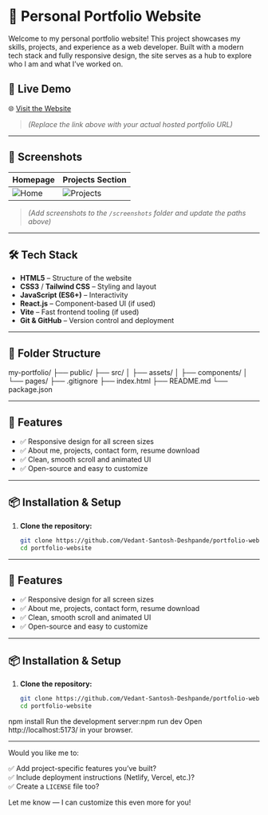# 💼 Personal Portfolio Website

Welcome to my personal portfolio website! This project showcases my skills, projects, and experience as a web developer. Built with a modern tech stack and fully responsive design, the site serves as a hub to explore who I am and what I’ve worked on.

## 🚀 Live Demo

🌐 [Visit the Website](https://your-portfolio-link.com)  
> *(Replace the link above with your actual hosted portfolio URL)*

---

## 📸 Screenshots

| Homepage | Projects Section |
|----------|------------------|
| ![Home](./screenshots/home.png) | ![Projects](./screenshots/projects.png) |

> *(Add screenshots to the `/screenshots` folder and update the paths above)*

---

## 🛠️ Tech Stack

- **HTML5** – Structure of the website
- **CSS3** / **Tailwind CSS** – Styling and layout
- **JavaScript (ES6+)** – Interactivity
- **React.js** – Component-based UI (if used)
- **Vite** – Fast frontend tooling (if used)
- **Git & GitHub** – Version control and deployment

---

## 📁 Folder Structure

my-portfolio/
├── public/
├── src/
│ ├── assets/
│ ├── components/
│ └── pages/
├── .gitignore
├── index.html
├── README.md
└── package.json


---

## 🧠 Features

- ✅ Responsive design for all screen sizes
- ✅ About me, projects, contact form, resume download
- ✅ Clean, smooth scroll and animated UI
- ✅ Open-source and easy to customize

---

## 📦 Installation & Setup

1. **Clone the repository:**

   ```bash
   git clone https://github.com/Vedant-Santosh-Deshpande/portfolio-website.git
   cd portfolio-website

---

## 🧠 Features

- ✅ Responsive design for all screen sizes
- ✅ About me, projects, contact form, resume download
- ✅ Clean, smooth scroll and animated UI
- ✅ Open-source and easy to customize

---

## 📦 Installation & Setup

1. **Clone the repository:**

   ```bash
   git clone https://github.com/Vedant-Santosh-Deshpande/portfolio-website.git
   cd portfolio-website
npm install
Run the development server:npm run dev
Open http://localhost:5173/ in your browser.


---

Would you like me to:

✅ Add project-specific features you’ve built?  
✅ Include deployment instructions (Netlify, Vercel, etc.)?  
✅ Create a `LICENSE` file too?

Let me know — I can customize this even more for you!
